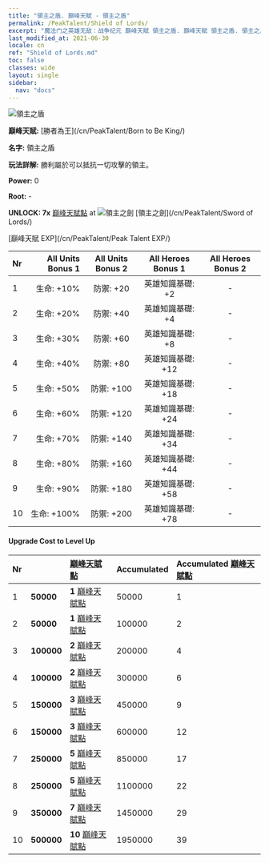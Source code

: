 ```yaml
---
title: "領主之盾. 巔峰天賦 - 領主之盾"
permalink: /PeakTalent/Shield of Lords/
excerpt: "魔法门之英雄无敌：战争纪元 巔峰天賦 領主之盾. 巔峰天賦 領主之盾. 領主之盾"
last_modified_at: 2021-06-30
locale: cn
ref: "Shield of Lords.md"
toc: false
classes: wide
layout: single
sidebar:
  nav: "docs"
---
```


  ![領主之盾](/images/pt/talent_4302.png)

  **巔峰天賦:** [勝者為王](/cn/PeakTalent/Born to Be King/)

  **名字:** 領主之盾

  **玩法詳解:** 勝利屬於可以抵抗一切攻擊的領主。

  **Power:** 0

  **Root:** -

  **UNLOCK: 7x** [巔峰天賦點](/cn/Items/con_934/) at ![領主之劍](/images/pt/talent_4301.png) [領主之劍](/cn/PeakTalent/Sword of Lords/)

  [巔峰天賦 EXP](/cn/PeakTalent/Peak Talent EXP/)

  | Nr | All Units Bonus 1 | All Units Bonus 2 | All Heroes Bonus 1 | All Heroes Bonus 2 |
  |:---|--------------:|:-------------:|:-------------:|:-------------:|
  | 1 | 生命: +10% | 防禦: +20 | 英雄知識基礎: +2 | - |
  | 2 | 生命: +20% | 防禦: +40 | 英雄知識基礎: +4 | - |
  | 3 | 生命: +30% | 防禦: +60 | 英雄知識基礎: +8 | - |
  | 4 | 生命: +40% | 防禦: +80 | 英雄知識基礎: +12 | - |
  | 5 | 生命: +50% | 防禦: +100 | 英雄知識基礎: +18 | - |
  | 6 | 生命: +60% | 防禦: +120 | 英雄知識基礎: +24 | - |
  | 7 | 生命: +70% | 防禦: +140 | 英雄知識基礎: +34 | - |
  | 8 | 生命: +80% | 防禦: +160 | 英雄知識基礎: +44 | - |
  | 9 | 生命: +90% | 防禦: +180 | 英雄知識基礎: +58 | - |
  | 10 | 生命: +100% | 防禦: +200 | 英雄知識基礎: +78 | - |


#### Upgrade Cost to Level Up

  | Nr | <i class="fas fa-coins"/> | [巔峰天賦點](/cn/Items/con_934/) | Accumulated <i class="fas fa-coins"/> | Accumulated [巔峰天賦點](/cn/Items/con_934/) |
  |:---|:--------------|:-------------|:-------------|:-------------|
  | 1 | **50000** | **1** [巔峰天賦點](/cn/Items/con_934/) | 50000 | 1 |
  | 2 | **50000** | **1** [巔峰天賦點](/cn/Items/con_934/) | 100000 | 2 |
  | 3 | **100000** | **2** [巔峰天賦點](/cn/Items/con_934/) | 200000 | 4 |
  | 4 | **100000** | **2** [巔峰天賦點](/cn/Items/con_934/) | 300000 | 6 |
  | 5 | **150000** | **3** [巔峰天賦點](/cn/Items/con_934/) | 450000 | 9 |
  | 6 | **150000** | **3** [巔峰天賦點](/cn/Items/con_934/) | 600000 | 12 |
  | 7 | **250000** | **5** [巔峰天賦點](/cn/Items/con_934/) | 850000 | 17 |
  | 8 | **250000** | **5** [巔峰天賦點](/cn/Items/con_934/) | 1100000 | 22 |
  | 9 | **350000** | **7** [巔峰天賦點](/cn/Items/con_934/) | 1450000 | 29 |
  | 10 | **500000** | **10** [巔峰天賦點](/cn/Items/con_934/) | 1950000 | 39 |
